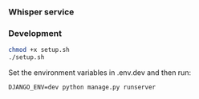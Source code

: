### Whisper service

### Development

```bash
chmod +x setup.sh
./setup.sh
```

Set the environment variables in .env.dev and then run:
```
DJANGO_ENV=dev python manage.py runserver
```
